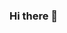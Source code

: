 ### Hi there 👋

<!--
**ClaudiaRuizUX/ClaudiaRuizUX** is a ✨ _special_ ✨ repository because its `README.md` (this file) appears on your GitHub profile.

Here are some ideas to get you started:

- 🔭 I’m currently working on a real estate app
- 🌱 I’m currently researching ux on blockchain technologies 
- 👯 I’m looking to collaborate helping teams that work on supporting decentralization
- 💬 Ask me about design interface best practices & research
- 📫 How to reach me: Twitter - @ClaudiaRuizUX
- 😄 Pronouns: She/Hers
-->
